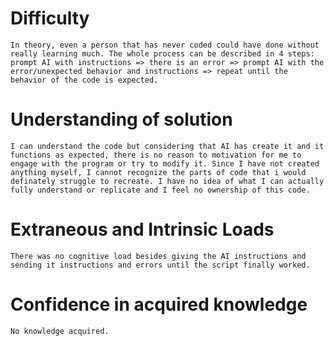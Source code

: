 # Difficulty
    In theory, even a person that has never coded could have done without really learning much. The whole process can be described in 4 steps: prompt AI with instructions => there is an error => prompt AI with the error/unexpected behavior and instructions => repeat until the behavior of the code is expected.


# Understanding of solution
    I can understand the code but considering that AI has create it and it functions as expected, there is no reason to motivation for me to engage with the program or try to modify it. Since I have not created anything myself, I cannot recognize the parts of code that i would definately struggle to recreate. I have no idea of what I can actually fully understand or replicate and I feel no ownership of this code.


# Extraneous and Intrinsic Loads
    There was no cognitive load besides giving the AI instructions and sending it instructions and errors until the script finally worked.


# Confidence in acquired knowledge
    No knowledge acquired.